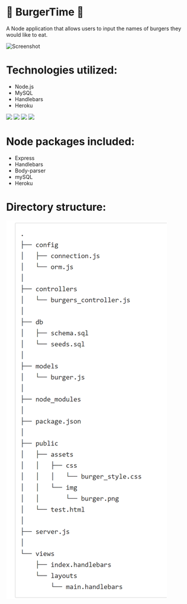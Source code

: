  # :hamburger: BurgerTime :fries:

A Node application that allows users to input the names of burgers they would like to eat.

![Screenshot](./public/assets/images/Burgertime.PNG)

# Technologies utilized:
- Node.js
- MySQL
- Handlebars
- Heroku

 ![](http://williamavasquez.herokuapp.com/img/node.png)
 ![](http://williamavasquez.herokuapp.com/img/js.png)
 ![](http://williamavasquez.herokuapp.com/img/mysql.png)
 ![](https://github.com/heroku/favicon/blob/master/favicon.iconset/icon_32x32.png)

# Node packages included:
- Express
- Handlebars
- Body-parser
- mySQL
- Heroku

# Directory structure:
![Files](./public/assets/images/Structure.PNG)
